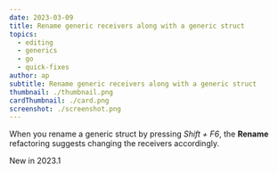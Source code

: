 ```yaml
---
date: 2023-03-09
title: Rename generic receivers along with a generic struct
topics:
  - editing
  - generics
  - go
  - quick-fixes
author: ap
subtitle: Rename generic receivers along with a generic struct
thumbnail: ./thumbnail.png
cardThumbnail: ./card.png
screenshot: ./screenshot.png
---
```

When you rename a generic struct by pressing _Shift + F6_, the **Rename** refactoring suggests changing the receivers accordingly.

<span class="tag is-rounded">New in 2023.1</span>
